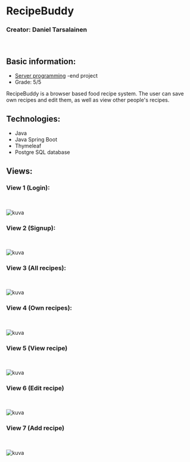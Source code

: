 # RecipeBuddy

### Creator: Daniel Tarsalainen

</br>

## Basic information:

- [Server programming](https://opinto-opas.haaga-helia.fi/course_unit/SWD4TF021) -end project
- Grade: 5/5

RecipeBuddy is a browser based food recipe system. The user can save own recipes and edit them, as well as view other people's recipes.


## Technologies: 
- Java 
- Java Spring Boot
- Thymeleaf
- Postgre SQL database

## Views:

### View 1 (Login):
<br/>

![kuva](https://user-images.githubusercontent.com/77921212/152021915-3241d4a5-18bb-4356-88d9-8e2e8c5c1b94.png)

### View 2 (Signup):
<br/>

![kuva](https://user-images.githubusercontent.com/77921212/152022262-31bfcf66-9d31-40a7-bb8a-fe7955671d73.png)

### View 3 (All recipes):
<br/>

![kuva](https://user-images.githubusercontent.com/77921212/152022566-5420de36-970f-4d41-9e4f-e5e051f540cd.png)

### View 4 (Own recipes):
<br/>

![kuva](https://user-images.githubusercontent.com/77921212/152022676-52f49139-49d4-4ebd-9b41-0fd537bb9018.png)

### View 5 (View recipe)
<br/>

![kuva](https://user-images.githubusercontent.com/77921212/152023003-7e170c24-fa14-46e7-8542-a6a6b38f7c85.png)

### View 6 (Edit recipe)
<br/>

![kuva](https://user-images.githubusercontent.com/77921212/152023296-598ba129-39b4-4a7a-b558-5392dcc79ca9.png)
</br>

### View 7 (Add recipe)
<br/>

![kuva](https://user-images.githubusercontent.com/77921212/152023404-474999ef-9ff9-420d-ae38-e397018121d1.png)
